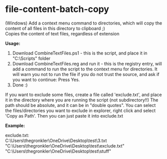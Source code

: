# file-content-batch-copy

(Windows) Add a context menu command to directories, which will copy the content of all files in this directory to clipboard ;) \
Copies the content of text files, regardless of extension

**Usage:**
1. Download CombineTextFiles.ps1 - this is the script, and place it in "C:\Scripts\" folder
2. Download CombineTextFiles.reg and run it - this is the registry entry, will add a command to run the script to the context menu for directories. It will warn you not to run the file if you do not trust the source, and ask if you want to continue: Press Yes.
4. Done :) 

If you want to exclude some files, create a file called 'exclude.txt', and place it in the directory where you are running the script (not subdirectory!!) The path should be absolute, and it can be in "double quotes". You can select the files/directories you want to exclude in explorer, right click and select 'Copy as Path'. Then you can just paste it into exclude.txt

**Example:**

exclude.txt:\
C:\Users\thegronkler\OneDrive\Desktop\test\3.txt\
"C:\Users\thegronkler\OneDrive\Desktop\test\exclude.txt"\
"C:\Users\thegronkler\OneDrive\Desktop\test\stuff"

